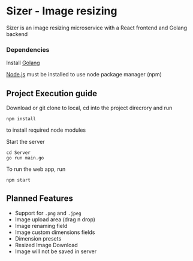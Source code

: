 # Sizer - Image resizing 

Sizer is an image resizing microservice with a React frontend and Golang backend

### Dependencies
Install [Golang](https://go.dev)

[Node.js](https://nodejs.org/en) must be installed to use node package manager (npm)

## Project Execution guide
Download or git clone to local, cd into the project direcrory and run
```
npm install
```
to install required node modules

Start the server
```
cd Server
go run main.go
```
To run the web app, run
```
npm start
```

## Planned Features
- Support for `.png` and `.jpeg`
- Image upload area (drag n drop)
- Image renaming field
- Image custom dimensions fields
- Dimension presets
- Resized Image Download
- Image will not be saved in server